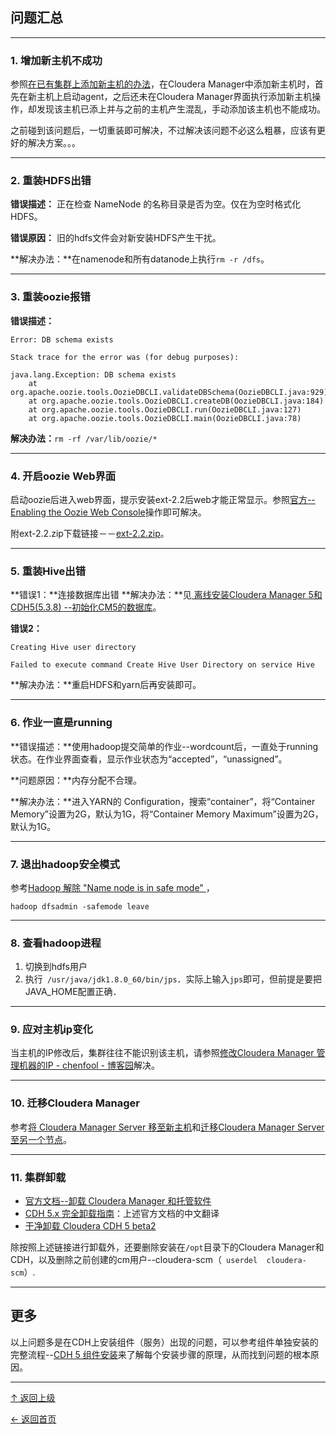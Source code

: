 

## 问题汇总

---
### 1. 增加新主机不成功

参照[在已有集群上添加新主机的办法](CDH-install-add-host.md)，在Cloudera Manager中添加新主机时，首先在新主机上启动agent，之后还未在Cloudera Manager界面执行添加新主机操作，却发现该主机已添上并与之前的主机产生混乱，手动添加该主机也不能成功。

之前碰到该问题后，一切重装即可解决，不过解决该问题不必这么粗暴，应该有更好的解决方案。。。

---
### 2. 重装HDFS出错

**错误描述：** 正在检查 NameNode 的名称目录是否为空。仅在为空时格式化 HDFS。

**错误原因：** 旧的hdfs文件会对新安装HDFS产生干扰。

**解决办法：**在namenode和所有datanode上执行`rm -r /dfs`。

---
### 3. 重装oozie报错

**错误描述：**
```
Error: DB schema exists

Stack trace for the error was (for debug purposes):

java.lang.Exception: DB schema exists
	at org.apache.oozie.tools.OozieDBCLI.validateDBSchema(OozieDBCLI.java:929)
	at org.apache.oozie.tools.OozieDBCLI.createDB(OozieDBCLI.java:184)
	at org.apache.oozie.tools.OozieDBCLI.run(OozieDBCLI.java:127)
	at org.apache.oozie.tools.OozieDBCLI.main(OozieDBCLI.java:78)
```

**解决办法：**`rm -rf /var/lib/oozie/*`

---
### 4. 开启oozie Web界面
启动oozie后进入web界面，提示安装ext-2.2后web才能正常显示。参照[官方--Enabling the Oozie Web Console](http://www.cloudera.com/content/www/en-us/documentation/enterprise/latest/topics/admin_oozie_console.html#concept_fl3_35t_2r_unique_1)操作即可解决。

附ext-2.2.zip下载链接－－[ext-2.2.zip](http://tiny.cloudera.com/oozie-ext-2.2)。

---
### 5. 重装Hive出错

**错误1：**连接数据库出错
**解决办法：**见[ 离线安装Cloudera Manager 5和CDH5(5.3.8) --初始化CM5的数据库](http://blog.csdn.net/u012948976/article/details/49702845)。


**错误2：**

	Creating Hive user directory

	Failed to execute command Create Hive User Directory on service Hive

**解决办法：**重启HDFS和yarn后再安装即可。

---
### 6. 作业一直是running

**错误描述：**使用hadoop提交简单的作业--wordcount后，一直处于running状态。在作业界面查看，显示作业状态为“accepted”，“unassigned”。

**问题原因：**内存分配不合理。

**解决办法：**进入YARN的 Configuration，搜索“container”，将“Container Memory”设置为2G，默认为1G，将“Container Memory Maximum”设置为2G，默认为1G。

---
### 7. 退出hadoop安全模式
参考[Hadoop 解除 "Name node is in safe mode" ](http://blog.csdn.net/hongweigg/article/details/7185328)，

	hadoop dfsadmin -safemode leave

---
### 8. 查看hadoop进程
1. 切换到hdfs用户
2. 执行` /usr/java/jdk1.8.0_60/bin/jps`．实际上输入`jps`即可，但前提是要把JAVA_HOME配置正确．


---
### 9. 应对主机ip变化

当主机的IP修改后，集群往往不能识别该主机，请参照[修改Cloudera Manager 管理机器的IP - chenfool - 博客园](http://www.cnblogs.com/chenfool/p/3756066.html)解决。

---
### 10. 迁移Cloudera Manager
参考[将 Cloudera Manager Server 移至新主机](http://www.cloudera.com/content/www/zh-CN/documentation/enterprise/5-3-x/topics/cm_ag_restore_server.html)和[迁移Cloudera Manager Server 至另一个节点](https://www.zybuluo.com/xtccc/note/186297)。

---
### 11. 集群卸载

+ [官方文档--卸载 Cloudera Manager 和托管软件](http://www.cloudera.com/content/www/zh-CN/documentation/enterprise/5-3-x/topics/cm_ig_uninstall_cm.html)
+ [CDH 5.x 完全卸载指南](http://www.jianshu.com/p/79d1411aaa42)：上述官方文档的中文翻译
+ [干净卸载 Cloudera CDH 5 beta2](http://www.cnblogs.com/chenfool/p/3738540.html)

除按照上述链接进行卸载外，还要删除安装在`/opt`目录下的Cloudera Manager和CDH，以及删除之前创建的cm用户--cloudera-scm（` userdel  cloudera-scm`）.

---
## 更多
以上问题多是在CDH上安装组件（服务）出现的问题，可以参考组件单独安装的完整流程--[CDH 5 组件安装](http://www.cloudera.com/content/www/zh-CN/documentation/enterprise/5-3-x/topics/cdh_ig_cdh5_comp_install.html)来了解每个安装步骤的原理，从而找到问题的根本原因。

----
[↑ 返回上级](https://github.com/asin929/linux-software/blob/master/Big-Data/Big-Data.md)

[← 返回首页](https://github.com/asin929/linux-software)
